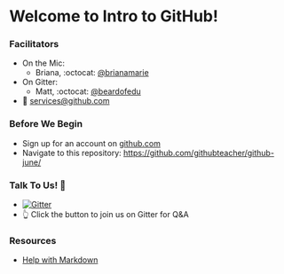 # Welcome to Intro to GitHub!

### Facilitators
- On the Mic:
  - Briana, :octocat: [@brianamarie](http://github.com/brianamarie)
- On Gitter:
  - Matt, :octocat: [@beardofedu](http://github.com/beardofedu)
- :email: [services@github.com](mailto:services@github.com)

### Before We Begin
- Sign up for an account on [github.com](http://github.com)
- Navigate to this repository: https://github.com/githubteacher/github-june/

### Talk To Us! :speech_balloon:
- [![Gitter](https://badges.gitter.im/githubteacher/everyone-june-2016.svg)](https://gitter.im/github-august/Lobby)
- :point_up_2: Click the button to join us on Gitter for Q&A

### Resources
- [Help with Markdown](https://guides.github.com/features/mastering-markdown/)
